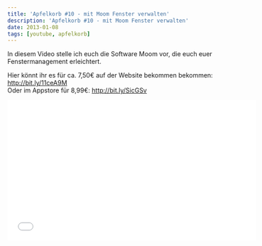 ```yaml
---
title: 'Apfelkorb #10 - mit Moom Fenster verwalten'
description: 'Apfelkorb #10 - mit Moom Fenster verwalten'
date: 2013-01-08
tags: [youtube, apfelkorb]
---
```


In diesem Video stelle ich euch die Software Moom vor, die euch euer Fenstermanagement erleichtert.

Hier könnt ihr es für ca. 7,50€ auf der Website bekommen bekommen: <http://bit.ly/11ceA9M> <br>
Oder im Appstore für 8,99€: <http://bit.ly/SicGSv>

<iframe width="560" height="315" src="//www.youtube.com/embed/Asi5wr_FerI" frameborder="0"> </iframe>
